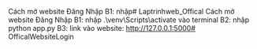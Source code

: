 Cách mở website Đăng Nhập B1: nhập# Laptrinhweb_Offical Cách mở website Đăng Nhập B1: nhập .\venv\Scripts\activate vào terminal B2: nhập python app.py B3: link vào website: http://127.0.0.1:5000# OfficalWebsiteLogin
